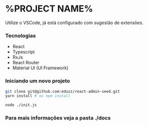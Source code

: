 %PROJECT NAME%
===================

Utilize o VSCode, já está configurado com sugestão de extensões.

### Tecnologias

* React
* Typescript
* RxJs
* React Router
* Material UI (UI Framework)

### Iniciando um novo projeto

```bash
git clone git@github.com:eduzz/react-admin-seed.git
yarn install # ou npm install

node ./init.js
```

### Para mais informações veja a pasta ./docs